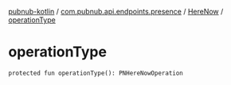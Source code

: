 [pubnub-kotlin](../../index.md) / [com.pubnub.api.endpoints.presence](../index.md) / [HereNow](index.md) / [operationType](./operation-type.md)

# operationType

`protected fun operationType(): PNHereNowOperation`